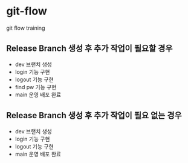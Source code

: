 # git-flow
git flow training

## Release Branch 생성 후 추가 작업이 필요할 경우
- dev 브랜치 생성
- login 기능 구현
- logout 기능 구현
- find pw 기능 구현 
- main 운영 배포 완료

## Release Branch 생성 후 추가 작업이 필요 없는 경우
- dev 브랜치 생성 
- login 기능 구현
- logout 기능 구현
- main 운영 배포 완료